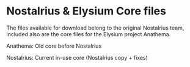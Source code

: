 # Nostalrius & Elysium Core files

The files available for download belong to the original Nostalrius team, included also are the core files for the Elysium project Anathema.

Anathema: Old core before Nostalrius

Nostalrius: Current in-use core (Nostalrius copy + fixes)